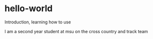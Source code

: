 # hello-world
Introduction, learning how to use 

I am a second year student at msu on the cross country and track team
